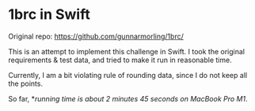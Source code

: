 # 1brc in Swift

Original repo: https://github.com/gunnarmorling/1brc/

This is an attempt to implement this challenge in Swift. I took the original requirements & test data, and 
tried to make it run in reasonable time.

Currently, I am a bit violating rule of rounding data, since I do not keep all the points.

So far, **running time is about 2 minutes 45 seconds on MacBook Pro M1*.

